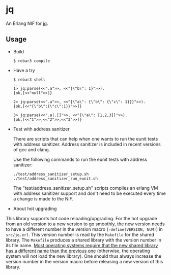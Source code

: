 # jq

An Erlang NIF for [jq](https://github.com/stedolan/jq).

## Usage

- Build
  ```
  $ rebar3 compile
  ```

- Have a try
  ```
  $ rebar3 shell
  ...
  1> jq:parse(<<".a">>, <<"{\"b\": 1}">>).
  {ok,[<<"null">>]}
  
  2> jq:parse(<<".a">>, <<"{\"a\": {\"b\": {\"c\": 1}}}">>).
  {ok,[<<"{\"b\":{\"c\":1}}">>]}
  
  3> jq:parse(<<".a|.[]">>, <<"{\"a\": [1,2,3]}">>).
  {ok,[<<"1">>,<<"2">>,<<"3">>]}
  ```

- Test with address sanitizer
  
  There are scripts that can help when one wants to run the
  eunit tests with address sanitizer. Address sanitizer is
  included in recent versions of gcc and clang.
  
  Use the following commands to run the eunit tests with
  address sanitizer:
  ```
  ./test/address_sanitizer_setup.sh 
  ./test/address_sanitizer_run_eunit.sh
  ```
  The "test/address_sanitizer_setup.sh" scripts compiles an
  erlang VM with address sanitizer support and don't need
  to be executed every time a change is made to the NIF.

- About hot upgrading

This library supports hot code reloading/upgrading. For the hot upgrade from an
old version to a new version to go smoothly, the new version needs to have a
different number in the version macro (`-define(VERSION, NUM)`) in
`src/jq.erl`. This version number is read by the `Makefile` for the shared
library. The `Makefile` produces a shared library with the version number in
its file name. [Most operating systems require that the new shared library has
a different name than the previous
one](https://www.erlang.org/doc/man/erlang.html#load_nif-2) (otherwise, the
operating system will not load the new library). One should thus always
increase the version number in the version macro before releasing a new version
of this library.

